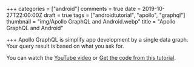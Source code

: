 +++
categories = ["android"]
comments = true
date = 2019-10-27T22:00:00Z
draft = true
tags = ["androidtutorial", "apollo", "graphql"]
thumbnail = "img/Apollo GraphQL and Android.webp"
title = "Apollo GraphQL and Android"

+++
Apollo GraphQL is simplify app development by a single data graph. Your query result is based on what you ask for.

You can watch the [YouTube video](https://youtu.be/0kc0m8eo8hw) or [Get the code from this tutorial](https://github.com/sen-coder/Apollo-GraphQL-and-Android).